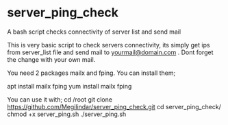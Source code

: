 # server_ping_check
A bash script checks connectivity of server list and send mail

This is very basic script to check servers connectivity, its simply get ips from server_list file and send mail to yourmail@domain.com . Dont forget the change with your own mail.

You need 2 packages mailx and fping. You can install them;

apt install mailx fping
yum install mailx fping

You can use it with;
cd /root
git clone https://github.com/Megilindar/server_ping_check.git
cd server_ping_check/
chmod +x server_ping.sh
./server_ping.sh

